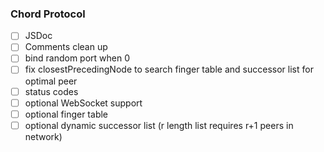 ### Chord Protocol

- [ ] JSDoc
- [ ] Comments clean up
- [ ] bind random port when 0
- [ ] fix closestPrecedingNode to search finger table and successor list for optimal peer
- [ ] status codes
- [ ] optional WebSocket support
- [ ] optional finger table
- [ ] optional dynamic successor list (r length list requires r+1 peers in network)
